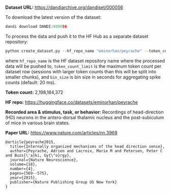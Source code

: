 
**Dataset URL:** https://dandiarchive.org/dandiset/000056

To download the latest version of the dataset:
```python
dandi download DANDI:000056
```

To process the data and push it to the HF Hub as a separate dataset repository:
```python
python create_dataset.py --hf_repo_name "eminorhan/peyrache" --token_count_limit 10_000_000 --bin_size 0.02
```
where `hf_repo_name` is the HF dataset repository name where the processed data will be pushed to, `token_count_limit` is the maximum token count per dataset row (sessions with larger token counts than this will be split into smaller chunks), and `bin_size` is bin size in seconds for aggregating spike counts (default: 20 ms).

**Token count:** 2,198,184,372

**HF repo:** https://huggingface.co/datasets/eminorhan/peyrache

**Recorded area & stimulus, task, or behavior:** Recordings of head-direction (HD) neurons in the antero-dorsal thalamic nucleus and the post-subiculum of mice in various brain states.

**Paper URL:** https://www.nature.com/articles/nn.3968

```
@article{peyrache2015,
  title={Internally organized mechanisms of the head direction sense},
  author={Peyrache, Adrien and Lacroix, Marie M and Petersen, Peter C and Buzs{\'a}ki, Gy{\"o}rgy},
  journal={Nature Neuroscience},
  volume={18},
  number={4},
  pages={569--575},
  year={2015},
  publisher={Nature Publishing Group US New York}
}
```